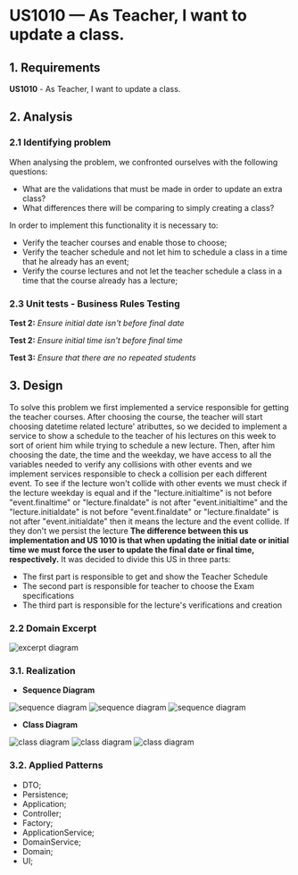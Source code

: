 # US1010 —  As Teacher, I want to update a class.

## 1. Requirements

**US1010** -  As Teacher, I want to update a class.

## 2. Analysis

### 2.1 Identifying problem

When analysing the problem, we confronted ourselves with the following questions:
* What are the validations that must be made in order to update an extra class?
* What differences there will be comparing to simply creating a class?
                                                                       
In order to implement this functionality it is necessary to:
* Verify the teacher courses and enable those to choose;
* Verify the teacher schedule and not let him to schedule a class in a time that he already has an event;
* Verify the course lectures and not let the teacher schedule a class in a time that the course already has a lecture;

### 2.3 Unit tests - Business Rules Testing
**Test 2:** *Ensure initial date isn't before final date*

**Test 2:** *Ensure initial time isn't before final time*

**Test 3:** *Ensure that there are no repeated students*

## 3. Design

To solve this problem we first implemented a service responsible for getting the teacher courses. After choosing the 
course, the teacher will start choosing datetime related lecture' atributtes, so we decided to implement a service to show
a schedule to the teacher of his lectures on this week to sort of orient him while trying to schedule a new lecture.
Then, after him choosing the date, the time and the weekday, we have access to all the variables needed to verify any 
collisions with other events and we implement services responsible to check a collision per each different event. To see
if the lecture won't collide with other events we must check if the lecture weekday is equal and if the "lecture.initialtime"
is not before "event.finaltime" or "lecture.finaldate" is not after "event.initialtime" and the "lecture.initialdate"
is not before "event.finaldate" or "lecture.finaldate" is not after "event.initialdate" then it means the lecture and the event
collide. If they don't we persist the lecture
**The difference between this us implementation and US 1010 is that when updating the initial date or initial time
we must force the user to update the final date or final time, respectively.**
It was decided to divide this US in three parts:
* The first part is responsible to get and show the Teacher Schedule
* The second part is responsible for teacher to choose the Exam specifications
* The third part is responsible for the lecture's verifications and creation 

### 2.2 Domain Excerpt
![excerpt diagram](docs\domain_excerpt_1010.svg "docs\domain_excerpt_1010.svg")

### 3.1. Realization

* **Sequence Diagram**

![sequence diagram](docs\us_1010_part1\us_1010_Part1_SD.svg "docs\us_1010_part1\us_1010_Part1_SD.svg")
![sequence diagram](docs\us_1010_part2\us_1010_Part2_SD.svg "docs\us_1010_part2\us_1010_Part2_SD.svg")
![sequence diagram](docs\us_1010_part3\us_1010_Part3_SD.svg "docs\us_1010_part3\us_1010_Part3_SD.svg")

* **Class Diagram**

![class diagram](docs\us_1010_part1\us_1010_Part1_CD.svg "docs\us_1010_part1\us_1010_Part1_CD.svg")
![class diagram](docs\us_1010_part2\us_1010_Part2_CD.svg "docs\us_1011_part2\us_1010_Part2_CD.svg")
![class diagram](docs\us_1010_part3\us_1010_Part3_CD.svg "docs\us_1011_part3\us_1010_Part3_CD.svg")


### 3.2. Applied Patterns
* DTO;
* Persistence;
* Application;
* Controller;
* Factory;
* ApplicationService;
* DomainService;
* Domain;
* UI;
